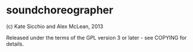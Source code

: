 soundchoreographer
==================

(c) Kate Sicchio and Alex McLean, 2013

Released under the terms of the GPL version 3 or later - see COPYING for 
details.
